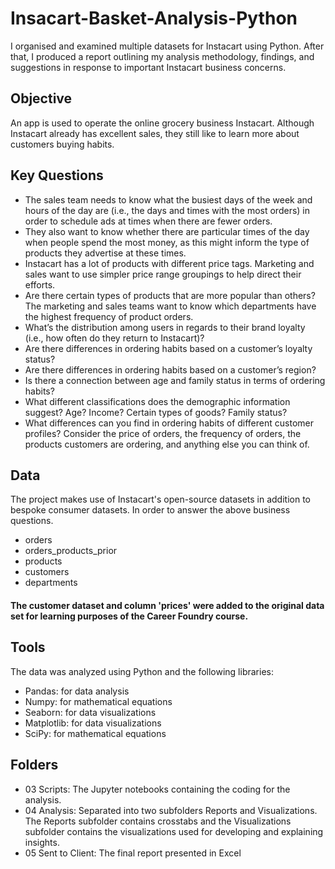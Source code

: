 # Insacart-Basket-Analysis-Python
I organised and examined multiple datasets for Instacart using Python. After that, I produced a report outlining my analysis methodology, findings, and suggestions in response to important Instacart business concerns.

## Objective
An app is used to operate the online grocery business Instacart. Although Instacart already has excellent sales, they still like to learn more about customers buying habits.

## Key Questions
- The sales team needs to know what the busiest days of the week and hours of the
day are (i.e., the days and times with the most orders) in order to schedule ads at
times when there are fewer orders.
- They also want to know whether there are particular times of the day when people
spend the most money, as this might inform the type of products they advertise at
these times.
- Instacart has a lot of products with different price tags. Marketing and sales want to
use simpler price range groupings to help direct their efforts.
- Are there certain types of products that are more popular than others? The marketing
and sales teams want to know which departments have the highest frequency of
product orders.
- What’s the distribution among users in regards to their brand loyalty (i.e., how
often do they return to Instacart)?
- Are there differences in ordering habits based on a customer’s loyalty status?
- Are there differences in ordering habits based on a customer’s region?
- Is there a connection between age and family status in terms of ordering
habits?
- What different classifications does the demographic information suggest?
Age? Income? Certain types of goods? Family status?
- What differences can you find in ordering habits of different customer
profiles? Consider the price of orders, the frequency of orders, the products
customers are ordering, and anything else you can think of.

## Data 
The project makes use of Instacart's open-source datasets in addition to bespoke consumer datasets. In order to answer the above business questions.
-  orders
- orders_products_prior
- products
- customers
- departments

#### The customer dataset and column 'prices' were added to the original data set for learning purposes of the Career Foundry course.

## Tools
The data was analyzed using Python and the following libraries:

- Pandas: for data analysis
- Numpy: for mathematical equations
- Seaborn: for data visualizations
- Matplotlib: for data visualizations
- SciPy: for mathematical equations
  
## Folders
- 03 Scripts: The Jupyter notebooks containing the coding for the analysis.
- 04 Analysis: Separated into two subfolders Reports and Visualizations. The Reports subfolder contains crosstabs and the Visualizations subfolder contains the visualizations used for developing and explaining insights.
- 05 Sent to Client: The final report presented in Excel
